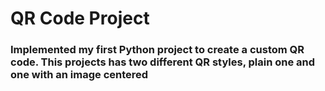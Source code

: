 # QR Code Project

### Implemented my first Python project to create a custom QR code. This projects has two different QR styles, plain one and one with an image centered
